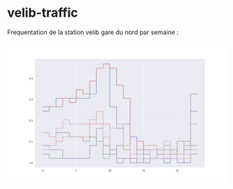 # velib-traffic

Frequentation de la station velib gare du nord par semaine :

![Frequentation hebdomadaire station velib gare du nord](export.png "Frequentation hebdomadaire station velib gare du nord")
